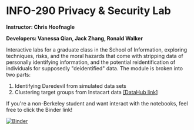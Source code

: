 # INFO-290 Privacy &amp; Security Lab
**Instructor: Chris Hoofnagle**

**Developers: Vanessa Qian, Jack Zhang, Ronald Walker**

Interactive labs for a graduate class in the School of Information, exploring techniques, risks, and the moral hazards that come with stripping data of personally identifying information, and the potential reidentification of individuals for supposedly "deidentified" data. The module is broken into two parts:


1. Identifying Daredevil from simulated data sets
2. Clustering target groups from Instacart data [[DataHub link]](http://datahub.berkeley.edu/user-redirect/interact?account=ds-modules&repo=INFO-290&branch=master&path=instacart_profiling/Identifying%20Groups%20of%20People%20Using%20Instacart%20Data.ipynb)

If you're a non-Berkeley student and want interact with the notebooks, feel free to click the Binder link!

[![Binder](https://mybinder.org/badge.svg)](https://mybinder.org/v2/gh/ds-modules/INFO-290/master)
